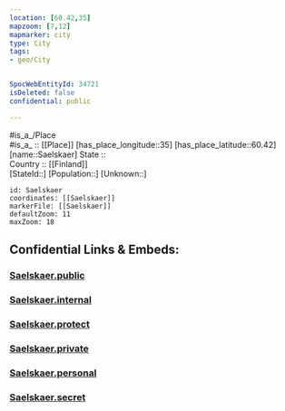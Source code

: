 ```yaml
---
location: [60.42,35] 
mapzoom: [7,12] 
mapmarker: city 
type: City
tags:
- geo/City


SpocWebEntityId: 34721
isDeleted: false
confidential: public

---
```

#is_a_/Place  
#is_a_ :: [[Place]] 
[has_place_longitude::35] 
[has_place_latitude::60.42] 
[name::Saelskaer] 
State ::  
Country :: [[Finland]]  
[StateId::] 
[Population::] 
[Unknown::] 


```leaflet
id: Saelskaer
coordinates: [[Saelskaer]] 
markerFile: [[Saelskaer]] 
defaultZoom: 11 
maxZoom: 18
```


## Confidential Links & Embeds: 

### [Saelskaer.public](/_public/\Earth\Continent\Europe\Europe~East\Russia\Russia~NorthWest\Leningrad_Oblast\CitySaelskaer.public.md) 

### [Saelskaer.internal](/_internal/\Earth\Continent\Europe\Europe~East\Russia\Russia~NorthWest\Leningrad_Oblast\CitySaelskaer.internal.md) 

### [Saelskaer.protect](/_protect/\Earth\Continent\Europe\Europe~East\Russia\Russia~NorthWest\Leningrad_Oblast\CitySaelskaer.protect.md) 

### [Saelskaer.private](/_private/\Earth\Continent\Europe\Europe~East\Russia\Russia~NorthWest\Leningrad_Oblast\CitySaelskaer.private.md) 

### [Saelskaer.personal](/_personal/\Earth\Continent\Europe\Europe~East\Russia\Russia~NorthWest\Leningrad_Oblast\CitySaelskaer.personal.md) 

### [Saelskaer.secret](/_secret/\Earth\Continent\Europe\Europe~East\Russia\Russia~NorthWest\Leningrad_Oblast\CitySaelskaer.secret.md)

